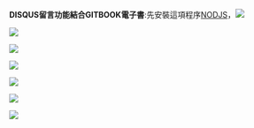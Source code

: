 **DISQUS留言功能結合GITBOOK電子書**:先安裝這項程序[NODJS](http://nodejs.org/#download)，![](https://dl.dropboxusercontent.com/s/4ddmti4orvstviu/nodjs.png?dl=0)

![](https://dl.dropboxusercontent.com/s/elo2pji4g6ex0h4/%E6%9C%AA%E5%91%BD%E5%90%8D.png?dl=0)

![](https://dl.dropboxusercontent.com/s/nelfwg1jxyouvei/%E6%9C%AA%E5%91%BD%E5%90%8D2.png?dl=0)

![](https://dl.dropboxusercontent.com/s/54pst2g0prpb0hq/%E6%9C%AA%E5%91%BD%E5%90%8D3.png?dl=0)

![](https://dl.dropboxusercontent.com/s/0sj4uyqo9dcupbx/%E6%9C%AA%E5%91%BD%E5%90%8D4.png?dl=0)

![](https://dl.dropboxusercontent.com/s/et8zh6sn583aymu/%E6%9C%AA%E5%91%BD%E5%90%8D5.png?dl=0)

![](https://dl.dropboxusercontent.com/s/juv52rkg88i8oea/%E6%9C%AA%E5%91%BD%E5%90%8D6.png?dl=0)
